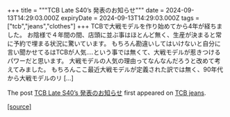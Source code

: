 +++
title = """TCB Late S40’s 発表のお知らせ"""
date = 2024-09-13T14:29:03.000Z
expiryDate = 2024-09-13T14:29:03.000Z
tags = ["tcb","jeans","clothes"]
+++
TCBで大戦モデルを作り始めてから4年が経ちました。 お陰様で４年間の間、店頭に並ぶ事はほとんど無く、生産が決まると常に予約で埋まる状況に驚いています。 もちろん勘違いしてはいけないと自分に言い聞かせてるはTCBが人気….という事では無くて、大戦モデルが惹きつけるパワーだと思います。 大戦モデルの人気の理由ってなんなんだろうと改めて考えてみました。 もちろんここ最近大戦モデルが定義された訳では無く、90年代から大戦モデルのリ \[…\]

The post [TCB Late S40’s 発表のお知らせ](http://tcbjeans.com/2024/09/13/49096) first appeared on [TCB jeans](http://tcbjeans.com).

[[source]](http://tcbjeans.com/2024/09/13/49096)
